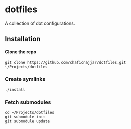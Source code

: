 dotfiles
========

A collection of dot configurations.

## Installation

#### Clone the repo
`git clone https://github.com/chaficnajjar/dotfiles.git ~/Projects/dotfiles`

### Create symlinks
`./install`

### Fetch submodules
```
cd ~/Projects/dotfiles
git submodule init
git submodule update
```
